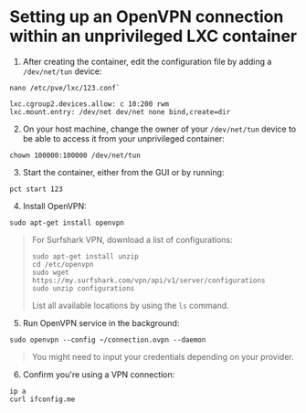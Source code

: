 # Setting up an OpenVPN connection within an unprivileged LXC container

1. After creating the container, edit the configuration file by adding a `/dev/net/tun` device:

```
nano /etc/pve/lxc/123.conf`
```

```
lxc.cgroup2.devices.allow: c 10:200 rwm
lxc.mount.entry: /dev/net dev/net none bind,create=dir
```

2. On your host machine, change the owner of your `/dev/net/tun` device to be able to access it from your unprivileged container:

```
chown 100000:100000 /dev/net/tun
```

3. Start the container, either from the GUI or by running:

```
pct start 123
```

4. Install OpenVPN:

```
sudo apt-get install openvpn
```

>For Surfshark VPN, download a list of configurations:
>```
> sudo apt-get install unzip
>cd /etc/openvpn
>sudo wget https://my.surfshark.com/vpn/api/v1/server/configurations
>sudo unzip configurations
>```
>List all available locations by using the `ls` command.

5. Run OpenVPN service in the background:

```
sudo openvpn --config ~/connection.ovpn --daemon
```

>You might need to input your credentials depending on your provider.

6. Confirm you're using a VPN connection:

```
ip a
curl ifconfig.me
```